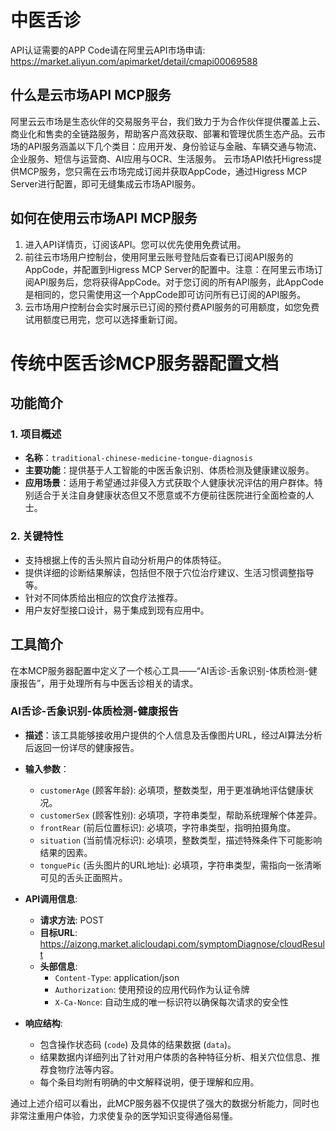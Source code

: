 # 中医舌诊

API认证需要的APP Code请在阿里云API市场申请: https://market.aliyun.com/apimarket/detail/cmapi00069588

## 什么是云市场API MCP服务

阿里云云市场是生态伙伴的交易服务平台，我们致力于为合作伙伴提供覆盖上云、商业化和售卖的全链路服务，帮助客户高效获取、部署和管理优质生态产品。云市场的API服务涵盖以下几个类目：应用开发、身份验证与金融、车辆交通与物流、企业服务、短信与运营商、AI应用与OCR、生活服务。
云市场API依托Higress提供MCP服务，您只需在云市场完成订阅并获取AppCode，通过Higress MCP Server进行配置，即可无缝集成云市场API服务。

## 如何在使用云市场API MCP服务

1. 进入API详情页，订阅该API。您可以优先使用免费试用。
2. 前往云市场用户控制台，使用阿里云账号登陆后查看已订阅API服务的AppCode，并配置到Higress MCP Server的配置中。注意：在阿里云市场订阅API服务后，您将获得AppCode。对于您订阅的所有API服务，此AppCode是相同的，您只需使用这一个AppCode即可访问所有已订阅的API服务。
3. 云市场用户控制台会实时展示已订阅的预付费API服务的可用额度，如您免费试用额度已用完，您可以选择重新订阅。

# 传统中医舌诊MCP服务器配置文档

## 功能简介

### 1. 项目概述
- **名称**：`traditional-chinese-medicine-tongue-diagnosis`
- **主要功能**：提供基于人工智能的中医舌象识别、体质检测及健康建议服务。
- **应用场景**：适用于希望通过非侵入方式获取个人健康状况评估的用户群体。特别适合于关注自身健康状态但又不愿意或不方便前往医院进行全面检查的人士。

### 2. 关键特性
- 支持根据上传的舌头照片自动分析用户的体质特征。
- 提供详细的诊断结果解读，包括但不限于穴位治疗建议、生活习惯调整指导等。
- 针对不同体质给出相应的饮食疗法推荐。
- 用户友好型接口设计，易于集成到现有应用中。

## 工具简介

在本MCP服务器配置中定义了一个核心工具——“AI舌诊-舌象识别-体质检测-健康报告”，用于处理所有与中医舌诊相关的请求。

### AI舌诊-舌象识别-体质检测-健康报告
- **描述**：该工具能够接收用户提供的个人信息及舌像图片URL，经过AI算法分析后返回一份详尽的健康报告。
- **输入参数**：
  - `customerAge` (顾客年龄): 必填项，整数类型，用于更准确地评估健康状况。
  - `customerSex` (顾客性别): 必填项，字符串类型，帮助系统理解个体差异。
  - `frontRear` (前后位置标识): 必填项，字符串类型，指明拍摄角度。
  - `situation` (当前情况标识): 必填项，整数类型，描述特殊条件下可能影响结果的因素。
  - `tonguePic` (舌头图片的URL地址): 必填项，字符串类型，需指向一张清晰可见的舌头正面照片。
- **API调用信息**:
  - **请求方法**: POST
  - **目标URL**: https://aizong.market.alicloudapi.com/symptomDiagnose/cloudResult
  - **头部信息**:
    - `Content-Type`: application/json
    - `Authorization`: 使用预设的应用代码作为认证令牌
    - `X-Ca-Nonce`: 自动生成的唯一标识符以确保每次请求的安全性
  
- **响应结构**:
  - 包含操作状态码 (`code`) 及具体的结果数据 (`data`)。
  - 结果数据内详细列出了针对用户体质的各种特征分析、相关穴位信息、推荐食物疗法等内容。
  - 每个条目均附有明确的中文解释说明，便于理解和应用。
  
通过上述介绍可以看出，此MCP服务器不仅提供了强大的数据分析能力，同时也非常注重用户体验，力求使复杂的医学知识变得通俗易懂。
